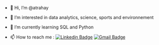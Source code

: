 - 👋 Hi, I’m @atrahay
  
- 👀 I’m interested in data analytics, science, sports and environnement

- 🌱 I’m currently learning SQL and Python

- 📫 How to reach me : [![Linkedin Badge](https://img.shields.io/badge/-LinkedIn-blue?style=flat-square&logo=Linkedin&logoColor=white&link=https://www.linkedin.com/in/aurelie-trahay/)](https://www.linkedin.com/in/aurelie-trahay/) [![Gmail Badge](https://img.shields.io/badge/-Gmail-d14836?style=flat-square&logo=Gmail&logoColor=white&link=mail@aurelie.trahay@gmail.com)](mailto:mail@aurelie.trahay@gmail.com)

<!---
atrahay/atrahay is a ✨ special ✨ repository because its `README.md` (this file) appears on your GitHub profile.
You can click the Preview link to take a look at your changes.
--->
